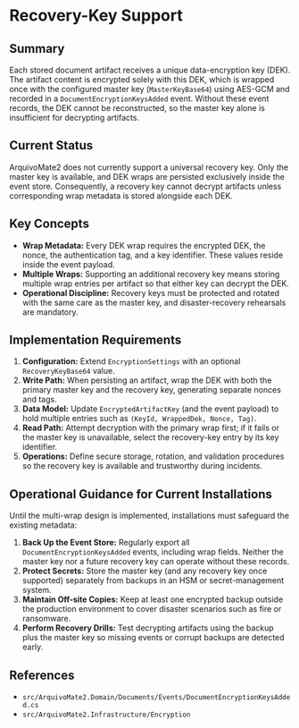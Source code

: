 # Recovery-Key Support

## Summary
Each stored document artifact receives a unique data-encryption key (DEK). The artifact content is encrypted solely with this DEK, which is wrapped once with the configured master key (`MasterKeyBase64`) using AES-GCM and recorded in a `DocumentEncryptionKeysAdded` event. Without these event records, the DEK cannot be reconstructed, so the master key alone is insufficient for decrypting artifacts.

## Current Status
ArquivoMate2 does not currently support a universal recovery key. Only the master key is available, and DEK wraps are persisted exclusively inside the event store. Consequently, a recovery key cannot decrypt artifacts unless corresponding wrap metadata is stored alongside each DEK.

## Key Concepts
- **Wrap Metadata:** Every DEK wrap requires the encrypted DEK, the nonce, the authentication tag, and a key identifier. These values reside inside the event payload.
- **Multiple Wraps:** Supporting an additional recovery key means storing multiple wrap entries per artifact so that either key can decrypt the DEK.
- **Operational Discipline:** Recovery keys must be protected and rotated with the same care as the master key, and disaster-recovery rehearsals are mandatory.

## Implementation Requirements
1. **Configuration:** Extend `EncryptionSettings` with an optional `RecoveryKeyBase64` value.
2. **Write Path:** When persisting an artifact, wrap the DEK with both the primary master key and the recovery key, generating separate nonces and tags.
3. **Data Model:** Update `EncryptedArtifactKey` (and the event payload) to hold multiple entries such as `(KeyId, WrappedDek, Nonce, Tag)`.
4. **Read Path:** Attempt decryption with the primary wrap first; if it fails or the master key is unavailable, select the recovery-key entry by its key identifier.
5. **Operations:** Define secure storage, rotation, and validation procedures so the recovery key is available and trustworthy during incidents.

## Operational Guidance for Current Installations
Until the multi-wrap design is implemented, installations must safeguard the existing metadata:
1. **Back Up the Event Store:** Regularly export all `DocumentEncryptionKeysAdded` events, including wrap fields. Neither the master key nor a future recovery key can operate without these records.
2. **Protect Secrets:** Store the master key (and any recovery key once supported) separately from backups in an HSM or secret-management system.
3. **Maintain Off-site Copies:** Keep at least one encrypted backup outside the production environment to cover disaster scenarios such as fire or ransomware.
4. **Perform Recovery Drills:** Test decrypting artifacts using the backup plus the master key so missing events or corrupt backups are detected early.

## References
- `src/ArquivoMate2.Domain/Documents/Events/DocumentEncryptionKeysAdded.cs`
- `src/ArquivoMate2.Infrastructure/Encryption`
